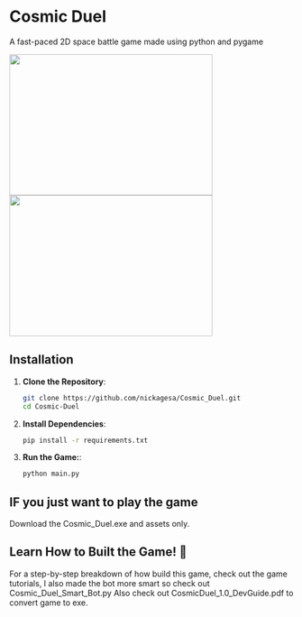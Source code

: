 # Cosmic Duel
A fast-paced 2D space battle game made using python and pygame

<img src="https://github.com/user-attachments/assets/7b1e86d9-8072-451e-ad2f-e544da7722b5" width="360" height="250" />
<img src="https://github.com/user-attachments/assets/999359f8-bbbd-4e08-a20b-bdd9383f6dd8" width="360" height="250" />

## Installation

1. **Clone the Repository**:
   ```sh
   git clone https://github.com/nickagesa/Cosmic_Duel.git
   cd Cosmic-Duel

2. **Install Dependencies**:
   ```sh
   pip install -r requirements.txt

3. **Run the Game:**:
   ```sh
   python main.py
## IF you just want to play the game 
Download the Cosmic_Duel.exe and assets only.

## Learn How to Built the Game! 📖
For a step-by-step breakdown of how build this game, check out the game tutorials, I also made the bot more smart so check out Cosmic_Duel_Smart_Bot.py 
Also check out CosmicDuel_1.0_DevGuide.pdf to convert game to exe.
